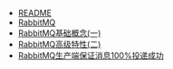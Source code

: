 * [README](/person/消息队列/)
* [RabbitMQ](/person/消息队列/RabbitMQ)
* [RabbitMQ基础概念(一)](/person/消息队列/RabbitMQ基础概念(一))
* [RabbitMQ高级特性(二)](/person/消息队列/RabbitMQ高级特性(二))
* [RabbitMQ生产端保证消息100%投递成功](/person/消息队列/RabbitMQ生产端保证消息100投递成功)
